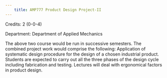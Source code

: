 ```yaml
---
    title: AMP777 Product Design Project-II
---
```

Credits: 2 (0-0-4)

Department: Department of Applied Mechanics

The above two course would be run in successive semesters. The combined project work would comprise the following: Application of systematic design procedure for the design of a chosen industrial product. Students are expected to carry out all the three phases of the design cycle including fabrication and testing. Lectures will deal with ergonomical factors in product design.